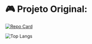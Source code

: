 # 🎮  Projeto Original:

[![Repo Card](https://github-readme-stats.vercel.app/api/pin/?username=The-Dogo&repo=VIVIT-IMMERSUS&bg_color=000&border_color=30A3DC&show_icons=true&icon_color=30A3DC&title_color=E94D5F&text_color=FFF)](https://github.com/The-Dogo/VIVIT-IMMERSUS)

![Top Langs](https://github-readme-stats-git-masterrstaa-rickstaa.vercel.app/api/top-langs/?username=The-Dogo&bg_color=000&border_color=30A3DC&title_color=E94D5F&text_color=FFF)



